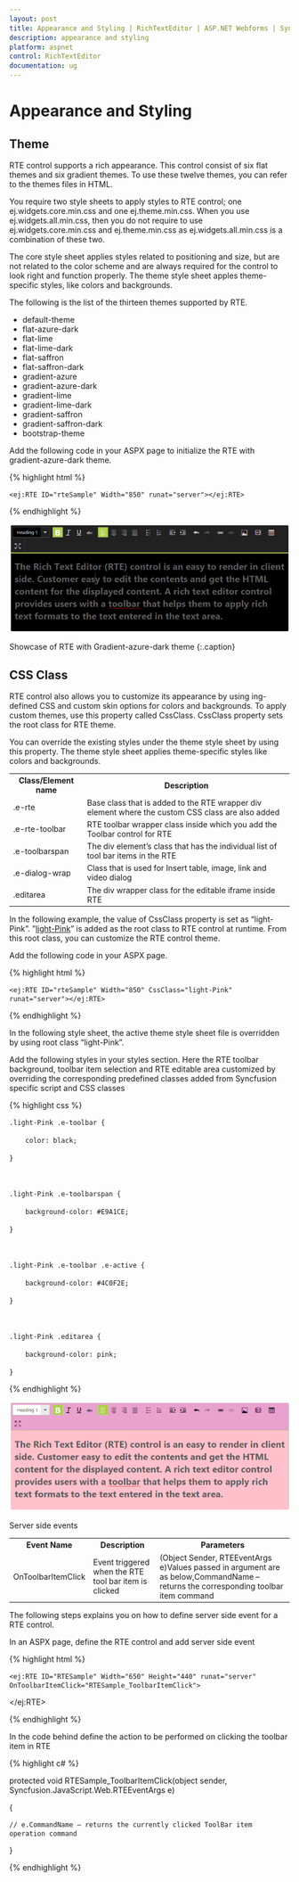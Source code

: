 ```yaml
---
layout: post
title: Appearance and Styling | RichTextEditor | ASP.NET Webforms | Syncfusion
description: appearance and styling
platform: aspnet
control: RichTextEditor
documentation: ug
---
```


# Appearance and Styling

## Theme 

RTE control supports a rich appearance. This control consist of six flat themes and six gradient themes. To use these twelve themes, you can refer to the themes files in HTML. 

You require two style sheets to apply styles to RTE control; one ej.widgets.core.min.css and one ej.theme.min.css. When you use ej.widgets.all.min.css, then you do not require to use ej.widgets.core.min.css and ej.theme.min.css as ej.widgets.all.min.css is a combination of these two.

The core style sheet applies styles related to positioning and size, but are not related to the color scheme and are always required for the control to look right and function properly. The theme style sheet apples theme-specific styles, like colors and backgrounds.

The following is the list of the thirteen themes supported by RTE. 

* default-theme
* flat-azure-dark
* flat-lime
* flat-lime-dark
* flat-saffron
* flat-saffron-dark
* gradient-azure
* gradient-azure-dark
* gradient-lime
* gradient-lime-dark
* gradient-saffron
* gradient-saffron-dark
* bootstrap-theme

Add the following code in your ASPX page to initialize the RTE with gradient-azure-dark theme.

{% highlight html %}



    <ej:RTE ID="rteSample" Width="850" runat="server"></ej:RTE>



{% endhighlight %}



![](Appearance-and-Styling_images/Appearance-and-Styling_img1.png)



Showcase of RTE with Gradient-azure-dark theme
{:.caption} 

## CSS Class

RTE control also allows you to customize its appearance by using ing-defined CSS and custom skin options for colors and backgrounds. To apply custom themes, use this property called CssClass. CssClass property sets the root class for RTE theme.

You can override the existing styles under the theme style sheet by using this property. The theme style sheet applies theme-specific styles like colors and backgrounds. 

<table>
<tr>
<th>
Class/Element name</th><th>
Description</th></tr>
<tr>
<td>
.e-rte</td><td>
Base class that is added to the RTE wrapper div element where the custom CSS class are also added</td></tr>
<tr>
<td>
.e-rte-toolbar</td><td>
RTE toolbar wrapper class inside which you add the Toolbar control for RTE</td></tr>
<tr>
<td>
.e-toolbarspan</td><td>
The div element’s class that has the individual list of tool bar items in the RTE</td></tr>
<tr>
<td>
.e-dialog-wrap</td><td>
Class that is used for Insert table, image, link and video dialog</td></tr>
<tr>
<td>
.editarea</td><td>
The div wrapper class for the editable iframe inside RTE</td></tr>
</table>


In the following example, the value of CssClass property is set as “light-Pink”. ”[light-Pink](http://www.w3schools.com/tags/ref_color_tryit.asp?color=DeepPink)” is added as the root class to RTE control at runtime. From this root class, you can customize the RTE control theme.

Add the following code in your ASPX page.



{% highlight html %}



    <ej:RTE ID="rteSample" Width="850" CssClass="light-Pink" runat="server"></ej:RTE>





{% endhighlight %}



In the following style sheet, the active theme style sheet file is overridden by using root class “light-Pink”.

Add the following styles in your styles section. Here the RTE toolbar background, toolbar item selection and RTE editable area customized by overriding the corresponding predefined classes added from Syncfusion specific script and CSS classes



{% highlight css %}

    .light-Pink .e-toolbar {

        color: black;

    }



    .light-Pink .e-toolbarspan {

        background-color: #E9A1CE;

    }



    .light-Pink .e-toolbar .e-active {

        background-color: #4C0F2E;

    }



    .light-Pink .editarea {

        background-color: pink;

    }





{% endhighlight %}



![](Appearance-and-Styling_images/Appearance-and-Styling_img2.png)



Server side events

<table>
<tr>
<th>
Event Name</th><th>
Description</th><th>
Parameters</th></tr>
<tr>
<td>
OnToolbarItemClick</td><td>
Event triggered when the RTE tool bar item is clicked</td><td>
(Object Sender, RTEEventArgs e)Values passed in argument are as below,CommandName – returns the corresponding toolbar item command</td></tr>
</table>
The following steps explains you on how to define server side event for a RTE control.

In an ASPX page, define the RTE control and add server side event

{% highlight html %}



    <ej:RTE ID="RTESample" Width="650" Height="440" runat="server" OnToolbarItemClick="RTESample_ToolbarItemClick">        

</ej:RTE>



{% endhighlight %}



In the code behind define the action to be performed on clicking the toolbar item in RTE

{% highlight c# %}

protected void RTESample_ToolbarItemClick(object sender, Syncfusion.JavaScript.Web.RTEEventArgs e)

{    

    // e.CommandName – returns the currently clicked ToolBar item operation command

}



{% endhighlight %}



